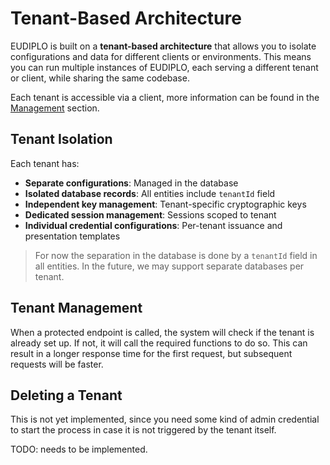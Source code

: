 # Tenant-Based Architecture

EUDIPLO is built on a **tenant-based architecture** that allows you to isolate
configurations and data for different clients or environments. This means you
can run multiple instances of EUDIPLO, each serving a different tenant or
client, while sharing the same codebase.

Each tenant is accessible via a client, more information can be found in the
[Management](../getting-started/management.md) section.

## Tenant Isolation

Each tenant has:

- **Separate configurations**: Managed in the database
- **Isolated database records**: All entities include `tenantId` field
- **Independent key management**: Tenant-specific cryptographic keys
- **Dedicated session management**: Sessions scoped to tenant
- **Individual credential configurations**: Per-tenant issuance and presentation
  templates

> For now the separation in the database is done by a `tenantId` field in all
> entities. In the future, we may support separate databases per tenant.

## Tenant Management

When a protected endpoint is called, the system will check if the tenant is
already set up. If not, it will call the required functions to do so. This can
result in a longer response time for the first request, but subsequent requests
will be faster.

## Deleting a Tenant

This is not yet implemented, since you need some kind of admin credential to
start the process in case it is not triggered by the tenant itself.

TODO: needs to be implemented.
